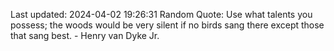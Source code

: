 Last updated: 2024-04-02 19:26:31
Random Quote: Use what talents you possess; the woods would be very silent if no birds sang there except those that sang best. - Henry van Dyke Jr.